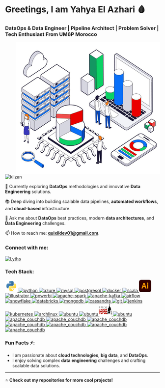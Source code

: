 # Greetings, I am Yahya El Azhari 🩸
### DataOps & Data Engineer | Pipeline Architect | Problem Solver | Tech Enthusiast From UM6P Morocco

<img align="right" alt="Engineering" width="470" height="430" src="https://github.com/Lythss/Lyth/blob/main/BIGDATA.png?raw=true">

<p align="left"> <img src="https://komarev.com/ghpvc/?username=kiizan&label=Profile%90views&color=FF0000&style=flat" alt="kiizan" /> </p>

🌱 Currently exploring **DataOps** methodologies and innovative **Data Engineering** solutions.

📚 Deep diving into building scalable data pipelines, **automated workflows**, and **cloud-based** infrastructure.

💬 Ask me about **DataOps** best practices, modern **data architectures**, and **Data Engineering** challenges.

📫 How to reach me: **quixildev01@gmail.com**.

### Connect with me:
<p align="left">
  <a href="https://www.linkedin.com/in/lyths" target="blank"><img align="center" src="https://raw.githubusercontent.com/rahuldkjain/github-profile-readme-generator/master/src/images/icons/Social/linked-in-alt.svg" alt="Lyths" height="30" width="40" /></a>

### Tech Stack:
<p align="left">
  <a href="https://www.python.org" target="_blank" rel="noreferrer"> <img src="https://raw.githubusercontent.com/devicons/devicon/master/icons/python/python-original.svg" alt="python" width="40" height="40"/> </a>
  <a href="https://www.dynatrace.com" target="_blank" rel="noreferrer"> <img src="https://www.vectorlogo.zone/logos/dynatrace/dynatrace-icon.svg" alt="python" width="40" height="40"/> </a>
  <a href="https://azure.microsoft.com/en-us/" target="_blank" rel="noreferrer"> <img src="https://www.vectorlogo.zone/logos/microsoft_azure/microsoft_azure-icon.svg" alt="azure" width="40" height="40"/> </a>
  <a href="https://www.mysql.com/" target="_blank" rel="noreferrer"> <img src="https://www.vectorlogo.zone/logos/mysql/mysql-official.svg" alt="mysql" width="40" height="40"/> </a>
  <a href="https://www.postgresql.org/" target="_blank" rel="noreferrer"> <img src="https://www.vectorlogo.zone/logos/postgresql/postgresql-icon.svg" alt="postgresql" width="40" height="40"/> </a>
  <a href="https://www.docker.com/" target="_blank" rel="noreferrer"> <img src="https://www.vectorlogo.zone/logos/docker/docker-tile.svg" alt="docker" width="50" height="45"/> </a>
  <a href="https://www.scala-lang.org/" target="_blank" rel="noreferrer"> <img src="https://www.vectorlogo.zone/logos/scala-lang/scala-lang-icon.svg" alt="scala" width="40" height="40"/> </a>
   <a href="https://www.adobe.com/products/illustrator.html" target="_blank" rel="noreferrer"> <img src="https://raw.githubusercontent.com/gilbarbara/logos/92bb74e98bca1ea1ad794442676ebc4e75038adc/logos/adobe-illustrator.svg" alt="illustrator" width="40" height="40"/> </a>
  <a href="https://www.adobe.com/africa/products/aftereffects.html" target="_blank" rel="noreferrer"> <img src="https://raw.githubusercontent.com/detain/svg-logos/b02ee1ac30c7ff4757278337c95588b01ed0954b/svg/a/after-effects-1.svg" alt="illustrator" width="40" height="40"/> </a>
   <a href="https://powerbi.microsoft.com/" target="_blank" rel="noreferrer"> <img src="https://upload.wikimedia.org/wikipedia/commons/c/cf/New_Power_BI_Logo.svg" alt="powerbi" width="40" height="40"/> </a>
  <a href="https://spark.apache.org/" target="_blank" rel="noreferrer"> <img src="https://www.vectorlogo.zone/logos/apache_spark/apache_spark-icon.svg" alt="apache-spark" width="40" height="40"/> </a>
  <a href="https://kafka.apache.org/" target="_blank" rel="noreferrer"> <img src="https://www.vectorlogo.zone/logos/apache_kafka/apache_kafka-icon.svg" alt="apache-kafka" width="40" height="40"/> </a>
  <a href="https://airflow.apache.org/" target="_blank" rel="noreferrer"> <img src="https://upload.wikimedia.org/wikipedia/commons/d/de/AirflowLogo.png" alt="airflow" width="90" height="40"/> </a>
  <a href="https://www.snowflake.com/" target="_blank" rel="noreferrer"> <img src="https://www.vectorlogo.zone/logos/snowflake/snowflake-icon.svg" alt="snowflake" width="40" height="40"/> </a>
  <a href="https://www.databricks.com/" target="_blank" rel="noreferrer"> <img src="https://www.vectorlogo.zone/logos/databricks/databricks-icon.svg" alt="databricks" width="40" height="40"/> </a>
  <a href="https://www.mongodb.com/" target="_blank" rel="noreferrer"> <img src="https://www.vectorlogo.zone/logos/mongodb/mongodb-icon.svg" alt="mongodb" width="40" height="40"/> </a>
  <a href="https://www.cassandra.apache.org/" target="_blank" rel="noreferrer"> <img src="https://www.vectorlogo.zone/logos/apache_cassandra/apache_cassandra-icon.svg" alt="cassandra" width="40" height="40"/> </a>
  <a href="https://www.git-scm.com/" target="_blank" rel="noreferrer"> <img src="https://www.vectorlogo.zone/logos/git-scm/git-scm-icon.svg" alt="git" width="40" height="40"/> </a>
  <a href="https://www.jenkins.io/" target="_blank" rel="noreferrer"> <img src="https://www.vectorlogo.zone/logos/jenkins/jenkins-icon.svg" alt="jenkins" width="40" height="40"/> </a>
    <a href="https://kubernetes.io/" target="_blank" rel="noreferrer"> <img src="https://www.vectorlogo.zone/logos/kubernetes/kubernetes-icon.svg" alt="kubernetes" width="40" height="40"/> </a>
  <a href="https://www.archlinux.org/" target="_blank" rel="noreferrer"> <img src="https://www.vectorlogo.zone/logos/archlinux/archlinux-icon.svg" alt="archlinux" width="40" height="40"/> </a>
    <a href="https://ubuntu.com/" target="_blank" rel="noreferrer"> <img src="https://www.vectorlogo.zone/logos/ubuntu/ubuntu-icon.svg" alt="ubuntu" width="40" height="40"/> </a>
  <a href="https://grafana.com/" target="_blank" rel="noreferrer"> <img src="https://www.vectorlogo.zone/logos/grafana/grafana-icon.svg" alt="ubuntu" width="40" height="40"/> </a>
  <a href="https://hbase.apache.org/" target="_blank" rel="noreferrer"> <img src="https://raw.githubusercontent.com/cncf/landscape/325c29b16969feea13eff340ec97d24d7038be6b/hosted_logos/hbase.svg" alt="ubuntu" width="40" height="40"/> </a>
  <a href="https://hive.apache.org/" target="_blank" rel="noreferrer"> <img src="https://www.vectorlogo.zone/logos/apache_hive/apache_hive-icon.svg" alt="ubuntu" width="40" height="40"/> </a>
  <a href="https://couchdb.apache.org/" target="_blank" rel="noreferrer"> <img src="https://www.vectorlogo.zone/logos/apache_couchdb/apache_couchdb-icon.svg" alt="apache_couchdb" width="40" height="40"/> </a>
  <a href="https://hadoop.apache.org/" target="_blank" rel="noreferrer"> <img src="https://www.vectorlogo.zone/logos/apache_hadoop/apache_hadoop-icon.svg" alt="apache_couchdb" width="40" height="40"/> </a>
  <a href="https://flink.apache.org/" target="_blank" rel="noreferrer"> <img src="https://www.vectorlogo.zone/logos/apache_flink/apache_flink-icon.svg" alt="apache_couchdb" width="40" height="40"/> </a>
  <a href="https://nifi.apache.org/" target="_blank" rel="noreferrer"> <img src="https://www.vectorlogo.zone/logos/apache_nifi/apache_nifi-icon.svg" alt="apache_couchdb" width="40" height="40"/> </a>
  <a href="https://azure.microsoft.com/en-us/products/functions" target="_blank" rel="noreferrer"> <img src="https://www.vectorlogo.zone/logos/azurefunctions/azurefunctions-icon.svg" alt="apache_couchdb" width="40" height="40"/> </a>
  <a href="https://beam.apache.org" target="_blank" rel="noreferrer"> <img src="https://www.vectorlogo.zone/logos/apache_beam/apache_beam-icon.svg" alt="apache_couchdb" width="40" height="40"/> </a>
  <a href="https://cloud.google.com/gcp?utm_source=google&utm_medium=cpc&utm_campaign=emea-ma-all-en-bkws-all-all-trial-b-gcp-1707574&utm_content=text-ad-none-any-DEV_c-CRE_669901028331-ADGP_Hybrid+%7C+BKWS+-+BRO+%7C+Txt+-+GCP+-+General+-+v3-KWID_43700077708210315-kwd-12711412197-userloc_1009988&utm_term=KW_google%20cloud%20platform-NET_g-PLAC_&&gclsrc=aw.ds&gad_source=1&gclid=Cj0KCQiAz6q-BhCfARIsAOezPxlKd5-1PlsiOuiV_WggRyiIm53FaoE_N5J5aePlqCSsL0RCAX_KuU0aAjvVEALw_wcB" target="_blank" rel="noreferrer"> <img src="https://www.vectorlogo.zone/logos/google_bigquery/google_bigquery-icon.svg" alt="apache_couchdb" width="40" height="40"/> </a>
</p>

### Fun Facts ⚡:
- I am passionate about **cloud technologies**, **big data**, and **DataOps**.
- I enjoy solving complex **data engineering** challenges and crafting scalable data solutions.
---

⭐ **Check out my repositories for more cool projects!**
